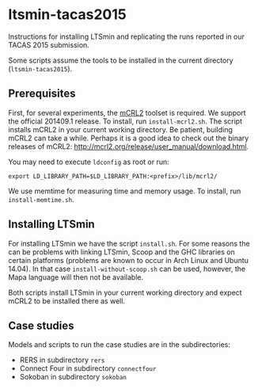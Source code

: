 ltsmin-tacas2015
================
Instructions for installing LTSmin and replicating the runs reported in our TACAS 2015 submission.

Some scripts assume the tools to be installed in the current directory (`ltsmin-tacas2015`).

Prerequisites
--
First, for several experiments, the [mCRL2](http://mcrl2.org) toolset is required.
We support the official 201409.1 release. To install, run `install-mcrl2.sh`.
The script installs mCRL2 in your current working directory.
Be patient, building mCRL2 can take a while. Perhaps it is a good idea to check out the 
binary releases of mCRL2: http://mcrl2.org/release/user_manual/download.html.

You may need to execute `ldconfig` as root or run:
```
export LD_LIBRARY_PATH=$LD_LIBRARY_PATH:<prefix>/lib/mcrl2/
```
We use memtime for measuring time and memory usage.
To install, run `install-memtime.sh`.

Installing LTSmin
--
For installing LTSmin we have the script `install.sh`. For some reasons the can be problems
with linking LTSmin, Scoop and the GHC libraries on certain platforms (problems are known to 
occur in Arch Linux and Ubuntu 14.04). In that case `install-without-scoop.sh` can be used, 
however, the Mapa language will then not be available.

Both scripts install LTSmin in your current working directory and expect mCRL2 to be installed
there as well.

Case studies
--
Models and scripts to run the case studies are in the subdirectories:
* RERS in subdirectory `rers`
* Connect Four in subdirectory `connectfour`
* Sokoban in subdirectory `sokoban`
